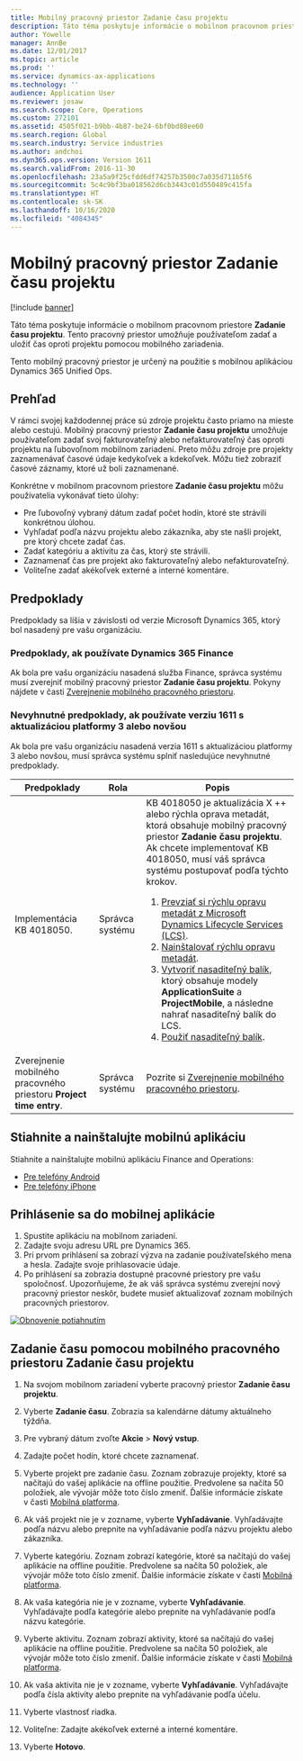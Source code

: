 ```yaml
---
title: Mobilný pracovný priestor Zadanie času projektu
description: Táto téma poskytuje informácie o mobilnom pracovnom priestore Zadanie času projektu. Tento pracovný priestor umožňuje používateľom zadať a uložiť čas oproti projektu pomocou mobilného zariadenia.
author: Yowelle
manager: AnnBe
ms.date: 12/01/2017
ms.topic: article
ms.prod: ''
ms.service: dynamics-ax-applications
ms.technology: ''
audience: Application User
ms.reviewer: josaw
ms.search.scope: Core, Operations
ms.custom: 272101
ms.assetid: 4505f021-b9bb-4b87-be24-6bf0bd88ee60
ms.search.region: Global
ms.search.industry: Service industries
ms.author: andchoi
ms.dyn365.ops.version: Version 1611
ms.search.validFrom: 2016-11-30
ms.openlocfilehash: 23a5a9f25cfdd6df74257b3500c7a035d711b5f6
ms.sourcegitcommit: 5c4c9bf3ba018562d6cb3443c01d550489c415fa
ms.translationtype: HT
ms.contentlocale: sk-SK
ms.lasthandoff: 10/16/2020
ms.locfileid: "4084345"
---
```

# <a name="project-time-entry-mobile-workspace"></a>Mobilný pracovný priestor Zadanie času projektu

[!include [banner](../includes/banner.md)]

Táto téma poskytuje informácie o mobilnom pracovnom priestore **Zadanie času projektu**. Tento pracovný priestor umožňuje používateľom zadať a uložiť čas oproti projektu pomocou mobilného zariadenia.

Tento mobilný pracovný priestor je určený na použitie s mobilnou aplikáciou Dynamics 365 Unified Ops. 

## <a name="overview"></a>Prehľad
V rámci svojej každodennej práce sú zdroje projektu často priamo na mieste alebo cestujú. Mobilný pracovný priestor **Zadanie času projektu** umožňuje používateľom zadať svoj fakturovateľný alebo nefakturovateľný čas oproti projektu na ľubovoľnom mobilnom zariadení. Preto môžu zdroje pre projekty zaznamenávať časové údaje kedykoľvek a kdekoľvek. Môžu tiež zobraziť časové záznamy, ktoré už boli zaznamenané. 

Konkrétne v mobilnom pracovnom priestore **Zadanie času projektu** môžu používatelia vykonávať tieto úlohy:

-   Pre ľubovoľný vybraný dátum zadať počet hodín, ktoré ste strávili konkrétnou úlohou.
-   Vyhľadať podľa názvu projektu alebo zákazníka, aby ste našli projekt, pre ktorý chcete zadať čas.
-   Zadať kategóriu a aktivitu za čas, ktorý ste strávili.
-   Zaznamenať čas pre projekt ako fakturovateľný alebo nefakturovateľný.
-   Voliteľne zadať akékoľvek externé a interné komentáre.

## <a name="prerequisites"></a>Predpoklady
Predpoklady sa líšia v závislosti od verzie Microsoft Dynamics 365, ktorý bol nasadený pre vašu organizáciu.

### <a name="prerequisites-if-you-use-dynamics-365-finance"></a>Predpoklady, ak používate Dynamics 365 Finance
Ak bola pre vašu organizáciu nasadená služba Finance, správca systému musí zverejniť mobilný pracovný priestor **Zadanie času projektu**. Pokyny nájdete v časti [Zverejnenie mobilného pracovného priestoru](https://docs.microsoft.com/dynamics365/fin-ops-core/dev-itpro/mobile-apps/publish-mobile-workspace).

### <a name="prerequisites-if-you-use-version-1611-with-platform-update-3-or-later"></a>Nevyhnutné predpoklady, ak používate verziu 1611 s aktualizáciou platformy 3 alebo novšou
Ak bola pre vašu organizáciu nasadená verzia 1611 s aktualizáciou platformy 3 alebo novšou, musí správca systému splniť nasledujúce nevyhnutné predpoklady. 

<table>
<thead>
<tr class="header">
<th>Predpoklady</th>
<th>Rola</th>
<th>Popis</th>
</tr>
</thead>
<tbody>
<tr class="odd">

<td>Implementácia KB 4018050.</td>
<td>Správca systému</td>
<td>KB 4018050 je aktualizácia X ++ alebo rýchla oprava metadát, ktorá obsahuje mobilný pracovný priestor <strong>Zadanie času projektu</strong>. Ak chcete implementovať KB 4018050, musí váš správca systému postupovať podľa týchto krokov.
<ol>
<li><a href="https://docs.microsoft.com/dynamics365/fin-ops-core/dev-itpro/migration-upgrade/download-hotfix-lcs">Prevziať si rýchlu opravu metadát z Microsoft Dynamics Lifecycle Services (LCS)</a>.</li>
<li><a href="https://docs.microsoft.com/dynamics365/fin-ops-core/dev-itpro/migration-upgrade/install-metadata-hotfix-package">Nainštalovať rýchlu opravu metadát</a>.</li>
<li><a href="https://docs.microsoft.com/dynamics365/fin-ops-core/dev-itpro/deployment/create-apply-deployable-package">Vytvoriť nasaditeľný balík,</a> ktorý obsahuje modely <strong>ApplicationSuite</strong> a <strong>ProjectMobile</strong>, a následne nahrať nasaditeľný balík do LCS.</li>
<li><a href="https://docs.microsoft.com/dynamics365/fin-ops-core/dev-itpro/deployment/apply-deployable-package-system">Použiť nasaditeľný balík</a>.</li>

</ol></td>
</tr>
<tr class="even">
<td>Zverejnenie mobilného pracovného priestoru <strong>Project time entry</strong>.</td>
<td>Správca systému</td>
<td>Pozrite si <a href="https://docs.microsoft.com/dynamics365/fin-ops-core/dev-itpro/mobile-apps/publish-mobile-workspace">Zverejnenie mobilného pracovného priestoru</a>.</td>
</tr>
</tbody>
</table>

## <a name="download-and-install-the-mobile-app"></a>Stiahnite a nainštalujte mobilnú aplikáciu

Stiahnite a nainštalujte mobilnú aplikáciu Finance and Operations:

-   [Pre telefóny Android](https://go.microsoft.com/fwlink/?linkid=850662)
-   [Pre telefóny iPhone](https://go.microsoft.com/fwlink/?linkid=850663)

## <a name="sign-in-to-the-mobile-app"></a>Prihlásenie sa do mobilnej aplikácie
1.  Spustite aplikáciu na mobilnom zariadení.
2.  Zadajte svoju adresu URL pre Dynamics 365.
3.  Pri prvom prihlásení sa zobrazí výzva na zadanie používateľského mena a hesla. Zadajte svoje prihlasovacie údaje.
4.  Po prihlásení sa zobrazia dostupné pracovné priestory pre vašu spoločnosť. Upozorňujeme, že ak váš správca systému zverejní nový pracovný priestor neskôr, budete musieť aktualizovať zoznam mobilných pracovných priestorov.

[![Obnovenie potiahnutím](./media/pull-to-refresh-list-of-workspaces-183x300.png)](./media/pull-to-refresh-list-of-workspaces.png)

## <a name="enter-time-by-using-the-project-time-entry-mobile-workspace"></a>Zadanie času pomocou mobilného pracovného priestoru Zadanie času projektu
1.  Na svojom mobilnom zariadení vyberte pracovný priestor **Zadanie času projektu**.
2.  Vyberte **Zadanie času**. Zobrazia sa kalendárne dátumy aktuálneho týždňa.
3.  Pre vybraný dátum zvoľte **Akcie** &gt; **Nový vstup**.
4.  Zadajte počet hodín, ktoré chcete zaznamenať.
5.  Vyberte projekt pre zadanie času. Zoznam zobrazuje projekty, ktoré sa načítajú do vašej aplikácie na offline použitie. Predvolene sa načíta 50 položiek, ale vývojár môže toto číslo zmeniť. Ďalšie informácie získate v časti [Mobilná platforma](https://docs.microsoft.com/dynamics365/fin-ops-core/dev-itpro/mobile-apps/mobile-app-home-page).
6.  Ak váš projekt nie je v zozname, vyberte **Vyhľadávanie**. Vyhľadávajte podľa názvu alebo prepnite na vyhľadávanie podľa názvu projektu alebo zákazníka.
7.  Vyberte kategóriu. Zoznam zobrazí kategórie, ktoré sa načítajú do vašej aplikácie na offline použitie. Predvolene sa načíta 50 položiek, ale vývojár môže toto číslo zmeniť. Ďalšie informácie získate v časti [Mobilná platforma](https://docs.microsoft.com/dynamics365/fin-ops-core/dev-itpro/mobile-apps/mobile-app-home-page).
8.  Ak vaša kategória nie je v zozname, vyberte **Vyhľadávanie**. Vyhľadávajte podľa kategórie alebo prepnite na vyhľadávanie podľa názvu kategórie.
9.  Vyberte aktivitu. Zoznam zobrazí aktivity, ktoré sa načítajú do vašej aplikácie na offline použitie. Predvolene sa načíta 50 položiek, ale vývojár môže toto číslo zmeniť. Ďalšie informácie získate v časti [Mobilná platforma](https://docs.microsoft.com/dynamics365/fin-ops-core/dev-itpro/mobile-apps/mobile-app-home-page).
10. Ak vaša aktivita nie je v zozname, vyberte **Vyhľadávanie**. Vyhľadávajte podľa čísla aktivity alebo prepnite na vyhľadávanie podľa účelu.

11. Vyberte vlastnosť riadka.
12. Voliteľne: Zadajte akékoľvek externé a interné komentáre.
13. Vyberte **Hotovo**.
